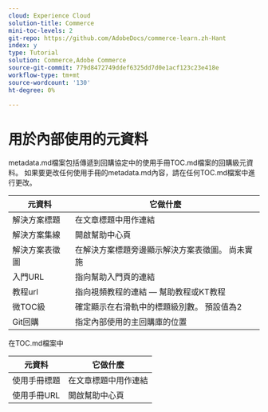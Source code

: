 ```yaml
---
cloud: Experience Cloud
solution-title: Commerce
mini-toc-levels: 2
git-repo: https://github.com/AdobeDocs/commerce-learn.zh-Hant
index: y
type: Tutorial
solution: Commerce,Adobe Commerce
source-git-commit: 779d8472749ddef6325dd7d0e1acf123c23e418e
workflow-type: tm+mt
source-wordcount: '130'
ht-degree: 0%

---
```



# 用於內部使用的元資料

metadata.md檔案包括傳遞到回購協定中的使用手冊TOC.md檔案的回購級元資料。 如果要更改任何使用手冊的metadata.md內容，請在任何TOC.md檔案中進行更改。

| 元資料 | 它做什麼 |
|--- |--- |
| 解決方案標題 | 在文章標題中用作連結 |
| 解決方案集線 | 開啟幫助中心頁 |
| 解決方案表徵圖 | 在解決方案標題旁邊顯示解決方案表徵圖。 尚未實施 |
| 入門URL | 指向幫助入門頁的連結 |
| 教程url | 指向視頻教程的連結 — 幫助教程或KT教程 |
| 微TOC級 | 確定顯示在右滑軌中的標題級別數。 預設值為2 |
| Git回購 | 指定內部使用的主回購庫的位置 |

在TOC.md檔案中

| 元資料 | 它做什麼 |
|--- |--- |
| 使用手冊標題 | 在文章標題中用作連結 |
| 使用手冊URL | 開啟幫助中心頁 |
